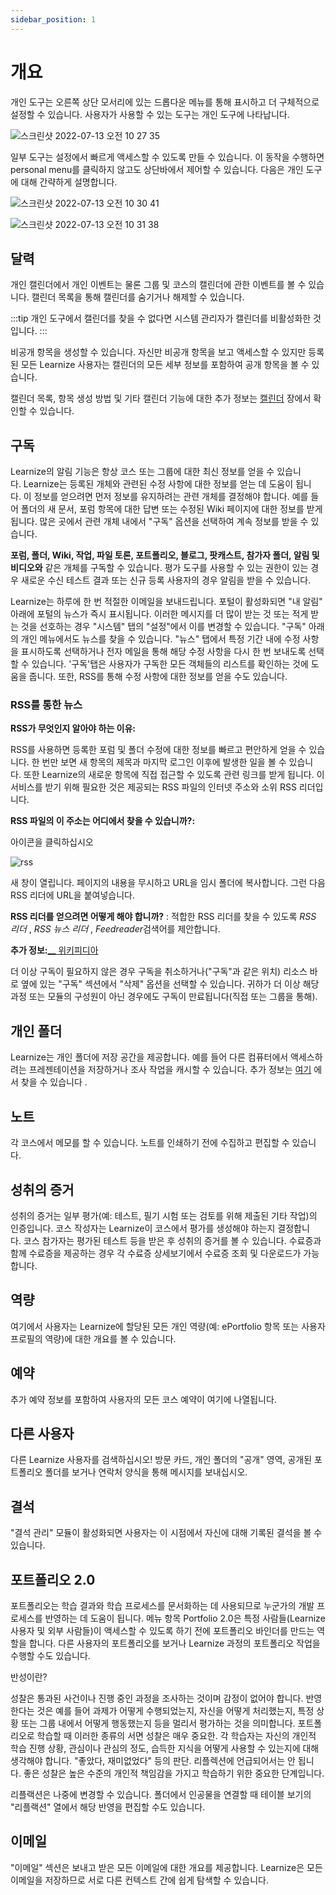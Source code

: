 ```yaml
---
sidebar_position: 1
---
```


# 개요

개인 도구는 오른쪽 상단 모서리에 있는 드롭다운 메뉴를 통해 표시하고 더 구체적으로 설정할 수 있습니다. 사용자가 사용할 수 있는 도구는 개인 도구에 나타납니다.

![스크린샷 2022-07-13 오전 10 27 35](https://user-images.githubusercontent.com/68142821/178629050-742eec8e-b4d6-435a-8653-cf4064dc9fd5.png)

일부 도구는 설정에서 빠르게 액세스할 수 있도록 만들 수 있습니다. 이 동작을 수행하면 personal menu를 클릭하지 않고도 상단바에서 제어할 수 있습니다. 다음은 개인 도구에 대해 간략하게 설명합니다.

![스크린샷 2022-07-13 오전 10 30 41](https://user-images.githubusercontent.com/68142821/178629107-a7b4908e-1326-49c6-920a-5854539dacef.png)

![스크린샷 2022-07-13 오전 10 31 38](https://user-images.githubusercontent.com/68142821/178629211-f82d4e6c-7587-4951-b24c-9e9c011f0490.png)

## 달력

개인 캘린더에서 개인 이벤트는 물론 그룹 및 코스의 캘린더에 관한 이벤트를 볼 수 있습니다. 캘린더 목록을 통해 캘린더를 숨기거나 해제할 수 있습니다. 

:::tip
개인 도구에서 캘린더를 찾을 수 없다면 시스템 관리자가 캘린더를 비활성화한 것입니다.
:::

비공개 항목을 생성할 수 있습니다. 자신만 비공개 항목을 보고 액세스할 수 있지만 등록된 모든 Learnize 사용자는 캘린더의 모든 세부 정보를 포함하여 공개 항목을 볼 수 있습니다.

캘린더 목록, 항목 생성 방법 및 기타 캘린더 기능에 대한 추가 정보는 [캘린더](http://docs.learnize.co.kr/docs/personal/personal-menu/calendar) 장에서 확인할 수 있습니다.

## 구독

Learnize의 알림 기능은 항상 코스 또는 그룹에 대한 최신 정보를 얻을 수 있습니다. Learnize는 등록된 개체와 관련된 수정 사항에 대한 정보를 얻는 데 도움이 됩니다. 이 정보를 얻으려면 먼저 정보를 유지하려는 관련 개체를 결정해야 합니다. 예를 들어 폴더의 새 문서, 포럼 항목에 대한 답변 또는 수정된 Wiki 페이지에 대한 정보를 받게 됩니다. 많은 곳에서 관련 개체 내에서 "구독" 옵션을 선택하여 계속 정보를 받을 수 있습니다.

**포럼, 폴더, Wiki, 작업, 파일 토론, 포트폴리오, 블로그, 팟캐스트, 참가자 폴더, 알림 및 비디오와** 같은 개체를 구독할 수 있습니다. 평가 도구를 사용할 수 있는 권한이 있는 경우 새로운 수신 테스트 결과 또는 신규 등록 사용자의 경우 알림을 받을 수 있습니다.

Learnize는 하루에 한 번 적절한 이메일을 보내드립니다. 포털이 활성화되면 "내 알림" 아래에 포털의 뉴스가 즉시 표시됩니다. 이러한 메시지를 더 많이 받는 것 또는 적게 받는 것을 선호하는 경우 "시스템" 탭의 "설정"에서 이를 변경할 수 있습니다. "구독" 아래의 개인 메뉴에서도 뉴스를 찾을 수 있습니다. "뉴스" 탭에서 특정 기간 내에 수정 사항을 표시하도록 선택하거나 전자 메일을 통해 해당 수정 사항을 다시 한 번 보내도록 선택할 수 있습니다. '구독'탭은 사용자가 구독한 모든 객체들의 리스트를 확인하는 것에 도움을 줍니다. 또한, RSS를 통해 수정 사항에 대한 정보를 얻을 수도 있습니다.

### RSS를 통한 뉴스

**RSS가 무엇인지 알아야 하는 이유:**

RSS를 사용하면 등록한 포럼 및 폴더 수정에 대한 정보를 빠르고 편안하게 얻을 수 있습니다. 한 번만 보면 새 항목의 제목과 마지막 로그인 이후에 발생한 일을 볼 수 있습니다. 또한 Learnize의 새로운 항목에 직접 접근할 수 있도록 관련 링크를 받게 됩니다. 이 서비스를 받기 위해 필요한 것은 제공되는 RSS 파일의 인터넷 주소와 소위 RSS 리더입니다.

**RSS 파일의 이 주소는 어디에서 찾을 수 있습니까?:**

아이콘을 클릭하십시오

![rss](https://user-images.githubusercontent.com/68142821/178629663-c7036240-7379-4a31-aca3-890aa2714dea.png)

새 창이 열립니다. 페이지의 내용을 무시하고 URL을 임시 폴더에 복사합니다. 그런 다음 RSS 리더에 URL을 붙여넣습니다.

**RSS 리더를 얻으려면 어떻게 해야 합니까?** : 적합한 RSS 리더를 찾을 수 있도록 *RSS 리더* , *RSS 뉴스 리더* , *Feedreader*검색어를 제안합니다.

**추가 정보:**[__ 위키피디아](http://en.wikipedia.co.kr/wiki/Rss_feed)

더 이상 구독이 필요하지 않은 경우 구독을 취소하거나("구독"과 같은 위치) 리소스 바로 옆에 있는 "구독" 섹션에서 "삭제" 옵션을 선택할 수 있습니다. 귀하가 더 이상 해당 과정 또는 모듈의 구성원이 아닌 경우에도 구독이 만료됩니다(직접 또는 그룹을 통해).

## 개인 폴더

Learnize는 개인 폴더에 저장 공간을 제공합니다. 예를 들어 다른 컴퓨터에서 액세스하려는 프레젠테이션을 저장하거나 조사 작업을 캐시할 수 있습니다. 추가 정보는 [여기](http://docs.learnize.co.kr/docs/personal/personal-menu/personal-folders) 에서 찾을 수 있습니다 .

## 노트

각 코스에서 메모를 할 수 있습니다. 노트를 인쇄하기 전에 수집하고 편집할 수 있습니다.

## 성취의 증거

성취의 증거는 일부 평가(예: 테스트, 필기 시험 또는 검토를 위해 제출된 기타 작업)의 인증입니다. 코스 작성자는 Learnize이 코스에서 평가를 생성해야 하는지 결정합니다. 코스 참가자는 평가된 테스트 등을 받은 후 성취의 증거를 볼 수 있습니다. 수료증과 함께 수료증을 제공하는 경우 각 수료증 상세보기에서 수료증 조회 및 다운로드가 가능합니다.

## 역량

여기에서 사용자는 Learnize에 할당된 모든 개인 역량(예: ePortfolio 항목 또는 사용자 프로필의 역량)에 대한 개요를 볼 수 있습니다.

## 예약

추가 예약 정보를 포함하여 사용자의 모든 코스 예약이 여기에 나열됩니다.

## 다른 사용자

다른 Learnize 사용자를 검색하십시오! 방문 카드, 개인 폴더의 "공개" 영역, 공개된 포트폴리오 폴더를 보거나 연락처 양식을 통해 메시지를 보내십시오.

## 결석

"결석 관리" 모듈이 활성화되면 사용자는 이 시점에서 자신에 대해 기록된 결석을 볼 수 있습니다.

## 포트폴리오 2.0

포트폴리오는 학습 결과와 학습 프로세스를 문서화하는 데 사용되므로 누군가의 개발 프로세스를 반영하는 데 도움이 됩니다. 메뉴 항목 Portfolio 2.0은 특정 사람들(Learnize 사용자 및 외부 사람들)이 액세스할 수 있도록 하기 전에 포트폴리오 바인더를 만드는 역할을 합니다. 다른 사용자의 포트폴리오를 보거나 Learnize 과정의 포트폴리오 작업을 수행할 수도 있습니다.

반성이란?

성찰은 통과된 사건이나 진행 중인 과정을 조사하는 것이며 감정이 없어야 합니다. 반영한다는 것은 예를 들어 과제가 어떻게 수행되었는지, 자신을 어떻게 처리했는지, 특정 상황 또는 그룹 내에서 어떻게 행동했는지 등을 멀리서 평가하는 것을 의미합니다. 포트폴리오로 학습할 때 이러한 종류의 서면 성찰은 매우 중요한. 각 학습자는 자신의 개인적 학습 진행 상황, 관심이나 관심의 정도, 습득한 지식을 어떻게 사용할 수 있는지에 대해 생각해야 합니다. "좋았다, 재미없었다" 등의 판단. 리플렉션에 언급되어서는 안 됩니다. 좋은 성찰은 높은 수준의 개인적 책임감을 가지고 학습하기 위한 중요한 단계입니다.

리플랙션은 나중에 변경할 수 있습니다. 폴더에서 인공물을 연결할 때 테이블 보기의 "리플랙션" 열에서 해당 반영을 편집할 수도 있습니다.

## 이메일

"이메일" 섹션은 보내고 받은 모든 이메일에 대한 개요를 제공합니다. Learnize은 모든 이메일을 저장하므로 서로 다른 컨텍스트 간에 쉽게 탐색할 수 있습니다.